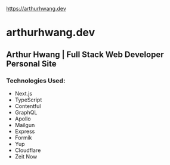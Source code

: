 https://arthurhwang.dev

# arthurhwang.dev


## Arthur Hwang | Full Stack Web Developer Personal Site

### Technologies Used:
* Next.js
* TypeScript
* Contentful
* GraphQL
* Apollo
* Mailgun
* Express
* Formik
* Yup
* Cloudflare
* Zeit Now


